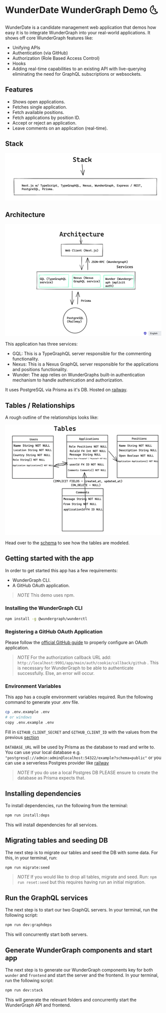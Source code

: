 # WunderDate WunderGraph Demo 🌜

WunderDate is a candidate management web application that demos how easy it is to integrate WunderGraph into your real-world applications. It shows off core WunderGraph features like:

- Unifying APIs
- Authentication (via GitHub)
- Authorization (Role Based Access Control)
- Hooks
- Adding real-time capabilities to an existing API with live-querying eliminating the need for GraphQL subscriptions or websockets.

## Features

- Shows open applications.
- Fetches single application.
- Fetch available positions.
- Fetch applications by position ID.
- Accept or reject an application.
- Leave comments on an application (real-time).

## Stack

![WunderDate Stack](./assets/stack.png)

## Architecture

![WunderDate Architecture](./assets/architecture.png)

This application has three services:

- GQL: This is a TypeGraphQL server responsible for the commenting functionality.
- Nexus: This is a Nexus GraphQL server responsible for the applications and positions functionality.
- Wunder: The app relies on WunderGraphs built-in authentication mechanism to handle authenication and authorization.

It uses PostgreSQL via Prisma as it's DB. Hosted on [railway](https://railway.app).

## Tables / Relationships

A rough outline of the relationships looks like:

![WunderDate Tables](./assets/tables.png)

Head over to the [schema]() to see how the tables are modeled.

## Getting started with the app

In order to get started this app has a few requirements:

- WunderGraph CLI.
- A GitHub OAuth application.

> _NOTE_ This demo uses npm.

### Installing the WunderGraph CLI

```bash
npm install -g @wundergraph/wunderctl
```

### Registering a GitHub OAuth Application

Please follow the [official GitHub guide](https://docs.github.com/en/developers/apps/building-oauth-apps/creating-an-oauth-app) to properly configure an OAuth application.

> _NOTE_ For the authorization callback URL add: `http://localhost:9991/app/main/auth/cookie/callback/github` . This is necessary for WunderGraph to be able to authenticate successfully. Else, an error will occur.

### Environment Variables

This app has a couple environment variables required. Run the following command to generate your .env file.

```bash
cp .env.example .env
# or windows
copy .env.example .env
```

Fill in `GITHUB_CLIENT_SECRET` and `GITHUB_CLIENT_ID` with the values from the previous [section](https://github.com/glamboyosa/wunderdate)

`DATABASE_URL` will be used by Prisma as the database to read and write to. You can use your local database e.g. `"postgresql://admin:admin@localhost:54322/example?schema=public"` or you can use a serverless Postgres provider like [railway](https://railway.app)

> _NOTE_ If you do use a local Postgres DB PLEASE ensure to create the database as Prisma expects that.

## Installing dependencies

To install dependencies, run the following from the terminal:

```bash
npm run install:deps
```

This will install dependencies for all services.

## Migrating tables and seeding DB

The next step is to migrate our tables and seed the DB with some data. For this, in your terminal, run:

```bash
npm run migrate:seed
```

> _NOTE_ If you would like to drop all tables, migrate and seed. Run: `npm run reset:seed` but this requires having run an initial migration.

## Run the GraphQL services

The next step is to start our two GraphQL servers. In your terminal, run the following script:

```bash
npm run dev:graphdeps
```

This will concurrently start both servers.

## Generate WunderGraph components and start app

The next step is to generate our WunderGraph components key for both `wunder` and `frontend` and start the server and the frontend.
In your terminal, run the following script:

```bash
npm run dev:stack
```

This will generate the relevant folders and concurrently start the WunderGraph API and frontend.
